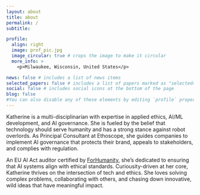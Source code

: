 ```yaml
---
layout: about
title: about
permalink: /
subtitle: 

profile:
  align: right
  image: prof_pic.jpg
  image_circular: true # crops the image to make it circular
  more_info: >
    <p>Milwaukee, Wisconsin, United States</p>

news: false # includes a list of news items
selected_papers: false # includes a list of papers marked as "selected={true}"
social: false # includes social icons at the bottom of the page
blog: false
#You can also disable any of these elements by editing `profile` property of the YAML header of your `_pages/about.md`. Edit `_bibliography/papers.bib` and Jekyll will render your [publications page](/al-folio/publications/) automatically.
---
```


Katherine is a multi-disciplinarian with expertise in applied ethics, AI/ML development, and AI governance. She is fueled by the belief that technology should serve humanity and has a strong stance against robot overlords. As Principal Consultant at Ethoscope, she guides companies to implement AI governance that protects their brand, appeals to stakeholders, and complies with regulation. 

An EU AI Act auditor certified by [ForHumanity](https://www.forhumanity.dev), she’s dedicated to ensuring that AI systems align with ethical standards. Curiousity-driven at her core, Katherine thrives on the intersection of tech and ethics. She loves solving complex problems, collaborating with others, and chasing down innovative, wild ideas that have meaningful impact. 




